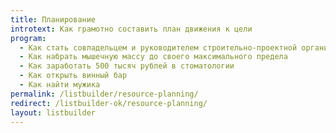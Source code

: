 ```yaml
---
title: Планирование
introtext: Как грамотно составить план движения к цели
program:
  - Как стать совладельцем и руководителем строительно-проектной организации
  - Как набрать мышечную массу до своего максимального предела
  - Как заработать 500 тысяч рублей в стоматологии
  - Как открыть винный бар
  - Как найти мужика
permalink: /listbuilder/resource-planning/
redirect: /listbuilder-ok/resource-planning/
layout: listbuilder
---
```

